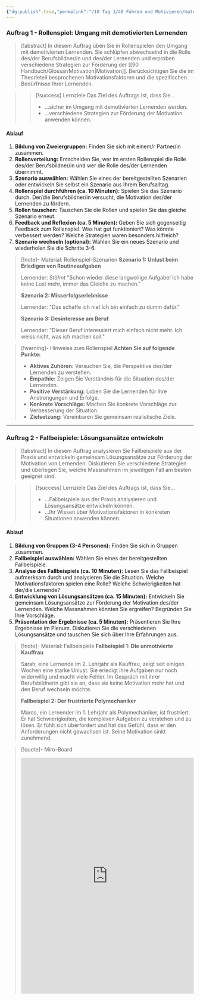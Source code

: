 ```yaml
---
{"dg-publish":true,"permalink":"/10 Tag 1/40 Führen und Motivieren/material/03 1/"}
---
```


### Auftrag 1 - Rollenspiel: Umgang mit demotivierten Lernenden

>[!abstract] In diesem Auftrag üben Sie in Rollenspielen den Umgang mit demotivierten Lernenden. Sie schlüpfen abwechselnd in die Rolle des/der Berufsbildner/in und des/der Lernenden und erproben verschiedene Strategien zur Förderung der [[90 Handbuch/Glossar/Motivation\|Motivation]].  Berücksichtigen Sie die im Theorieteil besprochenen Motivationsfaktoren und die spezifischen Bedürfnisse Ihrer Lernenden.

>> [!success] Lernziele
>> Das Ziel des Auftrags ist, dass Sie...
>> * ...sicher im Umgang mit demotivierten Lernenden werden.
>> * ...verschiedene Strategien zur Förderung der Motivation anwenden können.

#### Ablauf

1. **Bildung von Zweiergruppen:** Finden Sie sich mit einem/r Partner/in zusammen.
2. **Rollenverteilung:** Entscheiden Sie, wer im ersten Rollenspiel die Rolle des/der Berufsbildner/in und wer die Rolle des/der Lernenden übernimmt.
3. **Szenario auswählen:** Wählen Sie eines der bereitgestellten Szenarien oder entwickeln Sie selbst ein Szenario aus Ihrem Berufsalltag.
4. **Rollenspiel durchführen (ca. 10 Minuten):**  Spielen Sie das Szenario durch. Der/die Berufsbildner/in versucht, die Motivation des/der Lernenden zu fördern.
5. **Rollen tauschen:** Tauschen Sie die Rollen und spielen Sie das gleiche Szenario erneut.
6. **Feedback und Reflexion (ca. 5 Minuten):** Geben Sie sich gegenseitig Feedback zum Rollenspiel. Was hat gut funktioniert? Was könnte verbessert werden? Welche Strategien waren besonders hilfreich?
7. **Szenario wechseln (optional):**  Wählen Sie ein neues Szenario und wiederholen Sie die Schritte 3-6.

>[!note]- Material: Rollenspiel-Szenarien
>**Szenario 1: Unlust beim Erledigen von Routineaufgaben**
>
>Lernender: *Stöhnt* "Schon wieder diese langweilige Aufgabe! Ich habe keine Lust mehr, immer das Gleiche zu machen."
>
>**Szenario 2:  Misserfolgserlebnisse**
>
>Lernender: "Das schaffe ich nie! Ich bin einfach zu dumm dafür."
>
>**Szenario 3:  Desinteresse am Beruf**
>
>Lernender: "Dieser Beruf interessiert mich einfach nicht mehr. Ich weiss nicht, was ich machen soll."


>[!warning]- Hinweise zum Rollenspiel
>**Achten Sie auf folgende Punkte:**
>
>- **Aktives Zuhören:** Versuchen Sie, die Perspektive des/der Lernenden zu verstehen.
>- **Empathie:** Zeigen Sie Verständnis für die Situation des/der Lernenden.
>- **Positive Verstärkung:** Loben Sie die Lernenden für ihre Anstrengungen und Erfolge.
>- **Konkrete Vorschläge:** Machen Sie konkrete Vorschläge zur Verbesserung der Situation.
>- **Zielsetzung:**  Vereinbaren Sie gemeinsam realistische Ziele.


---
### Auftrag 2 - Fallbeispiele: Lösungsansätze entwickeln

>[!abstract] In diesem Auftrag analysieren Sie Fallbeispiele aus der Praxis und entwickeln gemeinsam Lösungsansätze zur Förderung der Motivation von Lernenden.  Diskutieren Sie verschiedene Strategien und überlegen Sie, welche Massnahmen im jeweiligen Fall am besten geeignet sind.

>> [!success] Lernziele
>> Das Ziel des Auftrags ist, dass Sie...
>> * ...Fallbeispiele aus der Praxis analysieren und Lösungsansätze entwickeln können.
>> * ...Ihr Wissen über Motivationsfaktoren in konkreten Situationen anwenden können.


#### Ablauf

1. **Bildung von Gruppen (3-4 Personen):**  Finden Sie sich in Gruppen zusammen.
2. **Fallbeispiel auswählen:**  Wählen Sie eines der bereitgestellten Fallbeispiele.
3. **Analyse des Fallbeispiels (ca. 10 Minuten):**  Lesen Sie das Fallbeispiel aufmerksam durch und analysieren Sie die Situation. Welche Motivationsfaktoren spielen eine Rolle?  Welche Schwierigkeiten hat der/die Lernende?
4. **Entwicklung von Lösungsansätzen (ca. 15 Minuten):**  Entwickeln Sie gemeinsam Lösungsansätze zur Förderung der Motivation des/der Lernenden. Welche Massnahmen könnten Sie ergreifen?  Begründen Sie Ihre Vorschläge.
5. **Präsentation der Ergebnisse (ca. 5 Minuten):**  Präsentieren Sie Ihre Ergebnisse im Plenum.  Diskutieren Sie die verschiedenen Lösungsansätze und tauschen Sie sich über Ihre Erfahrungen aus.


>[!note]- Material: Fallbeispiele
>**Fallbeispiel 1:  Die unmotivierte Kauffrau**
>
>Sarah, eine Lernende im 2. Lehrjahr als Kauffrau, zeigt seit einigen Wochen eine starke Unlust. Sie erledigt ihre Aufgaben nur noch widerwillig und macht viele Fehler. Im Gespräch mit ihrer Berufsbildnerin gibt sie an, dass sie keine Motivation mehr hat und den Beruf wechseln möchte.
>
>**Fallbeispiel 2: Der frustrierte Polymechaniker**
>
>Marco, ein Lernender im 1. Lehrjahr als Polymechaniker, ist frustriert. Er hat Schwierigkeiten, die komplexen Aufgaben zu verstehen und zu lösen.  Er fühlt sich überfordert und hat das Gefühl, dass er den Anforderungen nicht gewachsen ist.  Seine Motivation sinkt zunehmend.


>[!quote]- Miro-Board
><iframe width="100%" height="632" src="https://miro.com/app/live-embed/o9J_lssps7E=/?moveToViewport=-1540,-1522,1627,1177&embedId=424039572136" frameborder="0" scrolling="no" allow="fullscreen; clipboard-read; clipboard-write" allowfullscreen></iframe>
